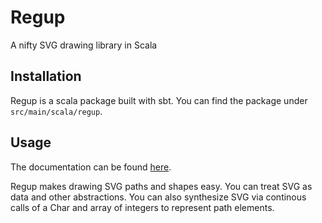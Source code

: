 # Regup

A nifty SVG drawing library in Scala

## Installation

Regup is a scala package built with sbt. You can find the package under `src/main/scala/regup`.

## Usage

The documentation can be found [here](https://jweinst1.github.io/regup/target/scala-2.12/api/regup/index.html).

Regup makes drawing SVG paths and shapes easy. You can treat SVG as data and other abstractions. You can also synthesize SVG via continous calls of a Char and array of integers to represent path elements.